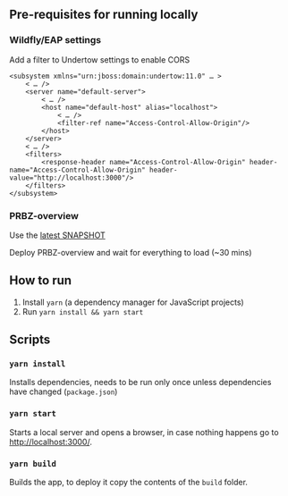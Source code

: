 ## Pre-requisites for running locally

### Wildfly/EAP settings

Add a filter to Undertow settings to enable CORS

```
<subsystem xmlns="urn:jboss:domain:undertow:11.0" … >
    < … />
    <server name="default-server">
        < … />
        <host name="default-host" alias="localhost">
            < … />
            <filter-ref name="Access-Control-Allow-Origin"/>
        </host>
    </server>
    < … />
    <filters>
        <response-header name="Access-Control-Allow-Origin" header-name="Access-Control-Allow-Origin" header-value="http://localhost:3000"/>
    </filters>
</subsystem>
```

### PRBZ-overview

Use the [latest SNAPSHOT](https://github.com/jboss-set/prbz-overview)

Deploy PRBZ-overview and wait for everything to load (~30 mins)

## How to run

1. Install `yarn` (a dependency manager for JavaScript projects)
2. Run `yarn install && yarn start`

## Scripts

### `yarn install`

Installs dependencies, needs to be run only once unless dependencies have changed (`package.json`)

### `yarn start`

Starts a local server and opens a browser, in case nothing happens go to [http://localhost:3000/]([http://localhost:3000/]).

### `yarn build`

Builds the app, to deploy it copy the contents of the `build` folder.
